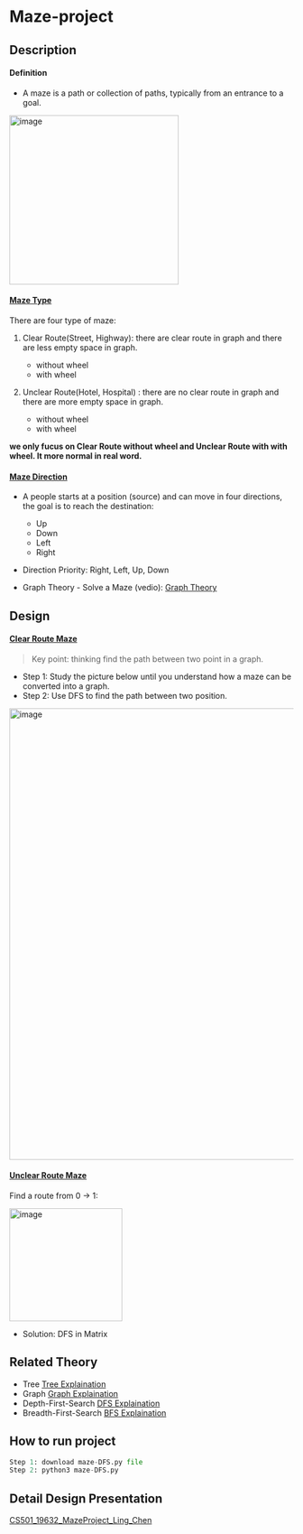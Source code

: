 # Maze-project

## Description

#### Definition

* A maze is a path or collection of paths, typically from an entrance to a goal. 
<img width="300" alt="image" src="https://user-images.githubusercontent.com/93315926/179809703-0d5fb530-163c-49a9-8e10-f05d00b8ccee.png">

#### [Maze Type]()

There are four type of maze:
1. Clear Route(Street, Highway): there are clear route in graph and there are less empty space in graph.
   * without wheel
   * with wheel
   
2. Unclear Route(Hotel, Hospital) : there are no clear route in graph and there are more empty space in graph.
   * without wheel
   * with wheel

**we only fucus on Clear Route without wheel and Unclear Route with with wheel. It more normal in real word.**

#### [Maze Direction]()
* A people starts at a position (source) and can move in four directions, the goal is to reach the destination:
  * Up
  * Down
  * Left
  * Right

* Direction Priority:  Right, Left, Up, Down <br>

* Graph Theory - Solve a Maze (vedio): [Graph Theory](https://www.youtube.com/watch?v=DDPdnywfxuM)

## Design

#### [Clear Route Maze]()

> Key point: thinking find the path between two point in a graph.

* Step 1: Study the picture below until you understand how a maze can be converted into a graph.
* Step 2: Use DFS to find the path between two position.

<img width="800" alt="image" src="https://user-images.githubusercontent.com/93315926/179808769-9a305917-e1c9-4a9a-baad-cdb129e2a7f9.png">

#### [Unclear Route Maze]()

Find a route from 0 -> 1:  <br>

<img width="200" alt="image" src="https://user-images.githubusercontent.com/93315926/180577497-e72e98bd-bbd4-43ad-87c9-e96c86a0845a.png">

* Solution: DFS in Matrix

## Related Theory

* Tree     [Tree Explaination](https://www.geeksforgeeks.org/binary-tree-data-structure/?ref=gcse)
* Graph    [Graph Explaination](https://www.geeksforgeeks.org/graph-data-structure-and-algorithms/?ref=gcse) 
* Depth-First-Search      [DFS Explaination](https://brilliant.org/wiki/depth-first-search-dfs/#complexity-of-depth-first-search)
* Breadth-First-Search      [BFS Explaination](https://www.youtube.com/watch?v=xlVX7dXLS64) 

## How to run project

```python
Step 1: download maze-DFS.py file
Step 2: python3 maze-DFS.py
```

## Detail Design Presentation
[CS501_19632_MazeProject_Ling_Chen](https://docs.google.com/presentation/d/1v43LjrhdWu0MIY3CdU9H1Uvo751W0iz4zujG_3AcO-s/edit?usp=sharing)
